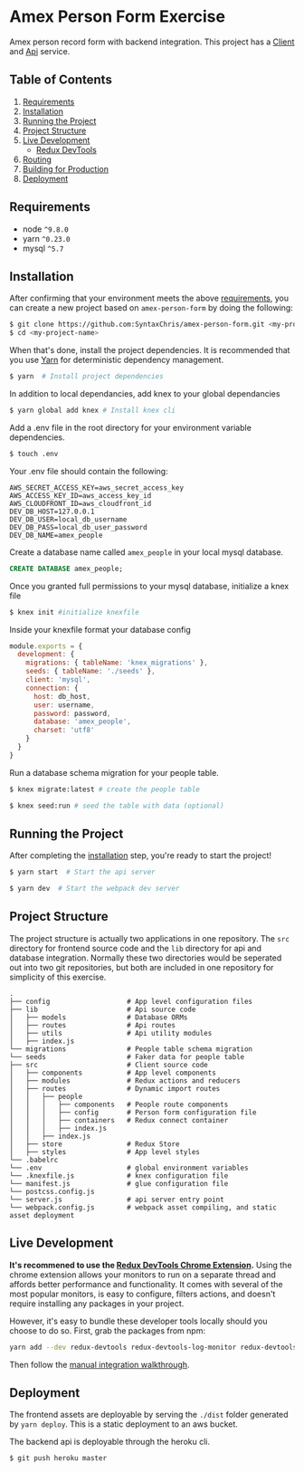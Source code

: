 # Amex Person Form Exercise

Amex person record form with backend integration. This project has a [Client](http://chrislehneis.com) and [Api](https://amex-person-form.herokuapp.com/v1.0/people) service.

## Table of Contents
1. [Requirements](#requirements)
1. [Installation](#getting-started)
1. [Running the Project](#running-the-project)
1. [Project Structure](#project-structure)
1. [Live Development](#local-development)
    * [Redux DevTools](#redux-devtools)
1. [Routing](#routing)
1. [Building for Production](#building-for-production)
1. [Deployment](#deployment)

## Requirements

* node `^9.8.0`
* yarn `^0.23.0`
* mysql `^5.7`

## Installation

After confirming that your environment meets the above [requirements](#requirements), you can create a new project based on `amex-person-form` by doing the following:

```bash
$ git clone https://github.com:SyntaxChris/amex-person-form.git <my-project-name>
$ cd <my-project-name>
```

When that's done, install the project dependencies. It is recommended that you use [Yarn](https://yarnpkg.com/) for deterministic dependency management.

```bash
$ yarn  # Install project dependencies
```

In addition to local dependancies, add knex to your global dependancies

```bash
$ yarn global add knex # Install knex cli
```

Add a .env file in the root directory for your environment variable dependencies.

```bash
$ touch .env
```

Your .env file should contain the following:

```text
AWS_SECRET_ACCESS_KEY=aws_secret_access_key
AWS_ACCESS_KEY_ID=aws_access_key_id
AWS_CLOUDFRONT_ID=aws_cloudfront_id
DEV_DB_HOST=127.0.0.1
DEV_DB_USER=local_db_username
DEV_DB_PASS=local_db_user_password
DEV_DB_NAME=amex_people
```

Create a database name called `amex_people` in your local mysql database.

```sql
CREATE DATABASE amex_people;
```

Once you granted full permissions to your mysql database, initialize a knex file

```bash
$ knex init #initialize knexfile
```

Inside your knexfile format your database config

```javascript
module.exports = {
  development: {
    migrations: { tableName: 'knex_migrations' },
    seeds: { tableName: './seeds' },
    client: 'mysql',
    connection: {
      host: db_host,
      user: username,
      password: password,
      database: 'amex_people',
      charset: 'utf8'
    }
  }
}
```

Run a database schema migration for your people table.

```bash
$ knex migrate:latest # create the people table
```

```bash
$ knex seed:run # seed the table with data (optional)
```

## Running the Project

After completing the [installation](#installation) step, you're ready to start the project!

```bash
$ yarn start  # Start the api server
```

```bash
$ yarn dev  # Start the webpack dev server
```

## Project Structure

The project structure is actually two applications in one repository. The `src` directory for frontend source code and the `lib` directory for api and database integration.  Normally these two directories would be seperated out into two git repositories, but both are included in one repository for simplicity of this exercise.

```
.
├── config                   # App level configuration files
├── lib                      # Api source code
│   ├── models               # Database ORMs     
│   ├── routes               # Api routes     
│   ├── utils                # Api utility modules  
│   ├── index.js             
└── migrations               # People table schema migration 
└── seeds                    # Faker data for people table
├── src                      # Client source code
│   ├── components           # App level components
│   ├── modules              # Redux actions and reducers
│   ├── routes               # Dynamic import routes
│   │   ├── people          
│   │   │   ├── components   # People route components
│   │   │   ├── config       # Person form configuration file
│   │   │   ├── containers   # Redux connect container
│   │   │   ├── index.js     
│   │   ├── index.js         
│   ├── store                # Redux Store
│   ├── styles               # App level styles
└── .babelrc                 
└── .env                     # global environment variables
└── .knexfile.js             # knex configuration file                 
└── manifest.js              # glue configuration file
└── postcss.config.js      
└── server.js                # api server entry point
└── webpack.config.js        # webpack asset compiling, and static asset deployment
```

## Live Development

**It's recommened to use the [Redux DevTools Chrome Extension](https://chrome.google.com/webstore/detail/redux-devtools/lmhkpmbekcpmknklioeibfkpmmfibljd).**
Using the chrome extension allows your monitors to run on a separate thread and affords better performance and functionality. It comes with several of the most popular monitors, is easy to configure, filters actions, and doesn't require installing any packages in your project.

However, it's easy to bundle these developer tools locally should you choose to do so. First, grab the packages from npm:

```bash
yarn add --dev redux-devtools redux-devtools-log-monitor redux-devtools-dock-monitor
```

Then follow the [manual integration walkthrough](https://github.com/gaearon/redux-devtools/blob/master/docs/Walkthrough.md).

## Deployment

The frontend assets are deployable by serving the `./dist` folder generated by `yarn deploy`. This is a static deployment to an aws bucket.

The backend api is deployable through the heroku cli.

```bash
$ git push heroku master
```
